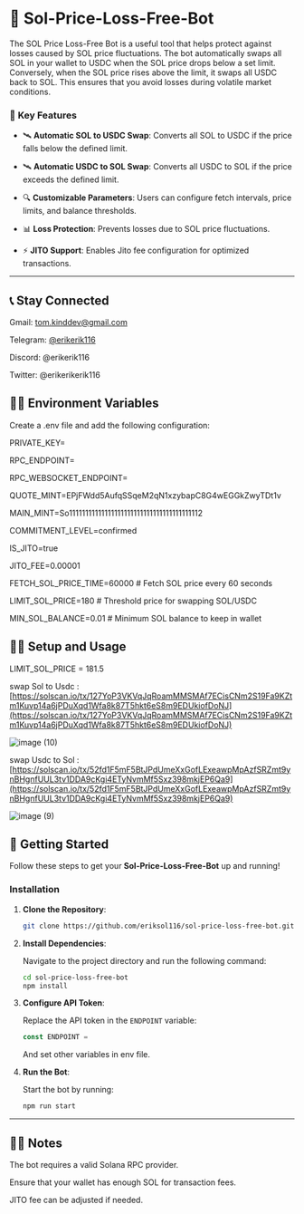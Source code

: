 # 🚀 **Sol-Price-Loss-Free-Bot** 

The SOL Price Loss-Free Bot is a useful tool that helps protect against losses caused by SOL price fluctuations. The bot automatically swaps all SOL in your wallet to USDC when the SOL price drops below a set limit. Conversely, when the SOL price rises above the limit, it swaps all USDC back to SOL. This ensures that you avoid losses during volatile market conditions.

### 🎯 **Key Features**

- 🛰️ **Automatic SOL to USDC Swap**: 
    Converts all SOL to USDC if the price falls below the defined limit.

- 🛰️ **Automatic USDC to SOL Swap**: 
    Converts all USDC to SOL if the price exceeds the defined limit.
  
- 🔍 **Customizable Parameters**: 
    Users can configure fetch intervals, price limits, and balance thresholds.

- 📊 **Loss Protection**: 
    Prevents losses due to SOL price fluctuations.

- ⚡ **JITO Support**: 
    Enables Jito fee configuration for optimized transactions.

---


## 📞 **Stay Connected**

Gmail: tom.kinddev@gmail.com

Telegram: [@erikerik116](https://t.me/erikerik116)

Discord: @erikerik116

Twitter: @erikerikerik116

## 🧑‍💻 **Environment Variables**

Create a .env file and add the following configuration:

PRIVATE_KEY=

RPC_ENDPOINT=

RPC_WEBSOCKET_ENDPOINT=

QUOTE_MINT=EPjFWdd5AufqSSqeM2qN1xzybapC8G4wEGGkZwyTDt1v

MAIN_MINT=So11111111111111111111111111111111111111112

COMMITMENT_LEVEL=confirmed

IS_JITO=true

JITO_FEE=0.00001

FETCH_SOL_PRICE_TIME=60000  # Fetch SOL price every 60 seconds

LIMIT_SOL_PRICE=180  # Threshold price for swapping SOL/USDC

MIN_SOL_BALANCE=0.01  # Minimum SOL balance to keep in wallet


## 🧑‍💻 **Setup and Usage**

LIMIT_SOL_PRICE = 181.5

swap Sol to Usdc : [https://solscan.io/tx/127YoP3VKVqJqRoamMMSMAf7ECisCNm2S19Fa9KZtm1Kuvp14a6jPDuXqd1Wfa8k87T5hkt6eS8m9EDUkiofDoNJ](https://solscan.io/tx/127YoP3VKVqJqRoamMMSMAf7ECisCNm2S19Fa9KZtm1Kuvp14a6jPDuXqd1Wfa8k87T5hkt6eS8m9EDUkiofDoNJ)

![image (10)](https://github.com/user-attachments/assets/09c83343-c627-4ee2-b45d-724bbd268a50)


swap Usdc to Sol : [https://solscan.io/tx/52fd1F5mF5BtJPdUmeXxGofLExeawpMpAzfSRZmt9ynBHgnfUUL3tv1DDA9cKgi4ETyNvmMf5Sxz398mkjEP6Qa9](https://solscan.io/tx/52fd1F5mF5BtJPdUmeXxGofLExeawpMpAzfSRZmt9ynBHgnfUUL3tv1DDA9cKgi4ETyNvmMf5Sxz398mkjEP6Qa9)


![image (9)](https://github.com/user-attachments/assets/7d67253f-68d2-48c1-a8dd-fc76052ae87d)


## 🚀 **Getting Started**

Follow these steps to get your **Sol-Price-Loss-Free-Bot** up and running!

### Installation

1. **Clone the Repository**:

    ```bash
    git clone https://github.com/eriksol116/sol-price-loss-free-bot.git
    ```

2. **Install Dependencies**:

    Navigate to the project directory and run the following command:

    ```bash
    cd sol-price-loss-free-bot
    npm install
    ```

3. **Configure API Token**:

    Replace the API token in the `ENDPOINT` variable:

    ```ts
    const ENDPOINT = 
    ```
    And set other variables in env file.

4. **Run the Bot**:

    Start the bot by running:

    ```bash
    npm run start
    ```

---

## 🧑‍💻 **Notes**

The bot requires a valid Solana RPC provider.

Ensure that your wallet has enough SOL for transaction fees.

JITO fee can be adjusted if needed.
